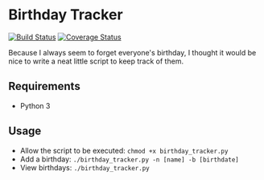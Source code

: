 # Birthday Tracker

[![Build Status](https://travis-ci.org/nickyvanurk/birthday-tracker.svg?branch=master)](https://travis-ci.org/nickyvanurk/birthday-tracker)
[![Coverage Status](https://coveralls.io/repos/github/nickyvanurk/birthday-tracker/badge.svg?branch=master)](https://coveralls.io/github/nickyvanurk/birthday-tracker?branch=master)

Because I always seem to forget everyone's birthday, I thought it would be nice to write a neat little script to keep track of them.

## Requirements
* Python 3

## Usage
* Allow the script to be executed: `chmod +x birthday_tracker.py`
* Add a birthday: `./birthday_tracker.py -n [name] -b [birthdate]`
* View birthdays: `./birthday_tracker.py`
